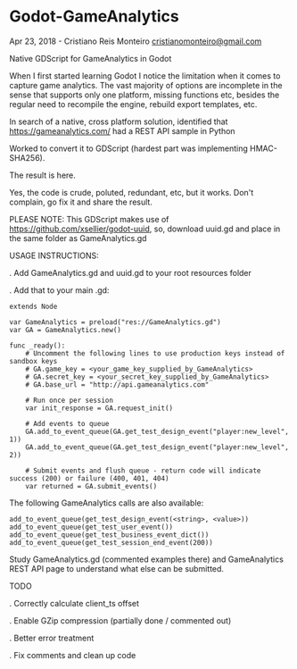 # Godot-GameAnalytics

Apr 23, 2018 - Cristiano Reis Monteiro <cristianomonteiro@gmail.com>

Native GDScript for GameAnalytics in Godot

When I first started learning Godot I notice the limitation when it comes to capture game analytics. The vast majority of options are incomplete in the sense that supports only one platform, missing functions etc, besides the regular need to recompile the engine, rebuild export templates, etc.

In search of a native, cross platform solution, identified that https://gameanalytics.com/ had a REST API sample in Python

Worked to convert it to GDScript (hardest part was implementing HMAC-SHA256).

The result is here.

Yes, the code is crude, poluted, redundant, etc, but it works. Don't complain, go fix it and share the result.

PLEASE NOTE: This GDScript makes use of https://github.com/xsellier/godot-uuid, so, download uuid.gd and place in the same folder as GameAnalytics.gd

USAGE INSTRUCTIONS:

. Add GameAnalytics.gd and uuid.gd to your root resources folder

. Add that to your main .gd:

```gdscript
extends Node

var GameAnalytics = preload("res://GameAnalytics.gd")
var GA = GameAnalytics.new()

func _ready():
	# Uncomment the following lines to use production keys instead of sandbox keys
	# GA.game_key = <your_game_key_supplied_by_GameAnalytics>
	# GA.secret_key = <your_secret_key_supplied_by_GameAnalytics>
	# GA.base_url = "http://api.gameanalytics.com"

	# Run once per session
	var init_response = GA.request_init()

	# Add events to queue
	GA.add_to_event_queue(GA.get_test_design_event("player:new_level", 1))
	GA.add_to_event_queue(GA.get_test_design_event("player:new_level", 2))

	# Submit events and flush queue - return code will indicate success (200) or failure (400, 401, 404)
	var returned = GA.submit_events()
```

The following GameAnalytics calls are also available:

```gdscript
add_to_event_queue(get_test_design_event(<string>, <value>))
add_to_event_queue(get_test_user_event())
add_to_event_queue(get_test_business_event_dict())
add_to_event_queue(get_test_session_end_event(200))
```

Study GameAnalytics.gd (commented examples there) and GameAnalytics REST API page to understand what else can be submitted.

TODO

. Correctly calculate client_ts offset

. Enable GZip compression (partially done / commented out)

. Better error treatment

. Fix comments and clean up code
